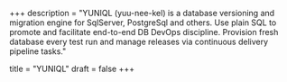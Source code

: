 +++
description = "YUNIQL (yuu-nee-kel) is a database versioning and migration engine for SqlServer, PostgreSql and others. Use plain SQL to promote and facilitate end-to-end DB DevOps discipline. Provision fresh database every test run and manage releases via continuous delivery pipeline tasks."

title = "YUNIQL"
draft = false
+++
